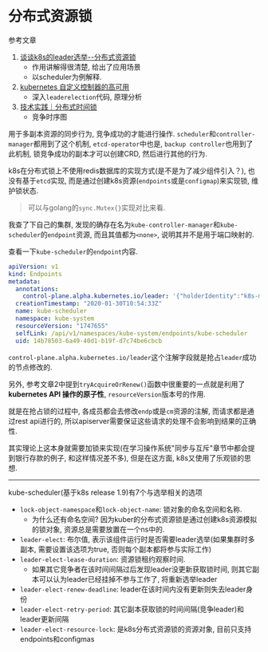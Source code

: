 # 分布式资源锁

参考文章

1. [谈谈k8s的leader选举--分布式资源锁](https://blog.csdn.net/weixin_39961559/article/details/81877056)
    - 作用讲解得很清楚, 给出了应用场景
    - 以scheduler为例解释.
2. [kubernetes 自定义控制器的高可用](http://blog.fatedier.com/2019/04/17/k8s-custom-controller-high-available/)
    - 深入`leaderelection`代码, 原理分析
3. [技术实践｜分布式时间锁](https://segmentfault.com/a/1190000042167060)
    - 竞争时序图

用于多副本资源的同步行为, 竞争成功的才能进行操作. `scheduler`和`controller-manager`都用到了这个机制, `etcd-operator`中也是, `backup controller`也用到了此机制, 锁竞争成功的副本才可以创建CRD, 然后进行其他的行为.

k8s在分布式锁上不使用redis数据库的实现方式(是不是为了减少组件引入？), 也没有基于`etcd`实现, 而是通过创建k8s资源(`endpoints`或是`configmap`)来实现锁, 维护锁状态.

> 可以与golang的`sync.Mutex{}`实现对比来看.

我查了下自己的集群, 发现的确存在名为`kube-controller-manager`和`kube-scheduler`的`endpoint`资源, 而且其值都为`<none>`, 说明其并不是用于端口映射的.

查看一下`kube-scheduler`的`endpoint`内容.

```yaml
apiVersion: v1
kind: Endpoints
metadata:
  annotations:
    control-plane.alpha.kubernetes.io/leader: '{"holderIdentity":"k8s-master-01_06dbaef6-2184-4534-ac2b-cf8f605a2de6","leaseDurationSeconds":15,"acquireTime":"2020-04-01T00:09:26Z","renewTime":"2020-04-01T04:19:50Z","leaderTransitions":95}'
  creationTimestamp: "2020-01-30T10:54:33Z"
  name: kube-scheduler
  namespace: kube-system
  resourceVersion: "1747655"
  selfLink: /api/v1/namespaces/kube-system/endpoints/kube-scheduler
  uid: 14b78503-6a49-40d1-b19f-d7c74be6cbcb
```

`control-plane.alpha.kubernetes.io/leader`这个注解字段就是抢占`leader`成功的节点修改的.

另外, 参考文章2中提到`tryAcquireOrRenew()`函数中很重要的一点就是利用了**kubernetes API 操作的原子性**, `resourceVersion`版本号的作用. 

就是在抢占锁的过程中, 各成员都会去修改`endp`或是`cm`资源的注解, 而请求都是通过rest api进行的, 所以apiserver需要保证这些请求的处理不会影响到结果的正确性.

其实理论上这本身就需要加锁来实现(在学习操作系统"同步与互斥"章节中都会提到银行存款的例子, 和这样情况差不多), 但是在这方面, k8s又使用了乐观锁的思想.

------

kube-scheduler(基于k8s release 1.9)有7个与选举相关的选项

- `lock-object-namespace`和`lock-object-name`: 锁对象的命名空间和名称.
    -  为什么还有命名空间? 因为kuber的分布式资源锁是通过创建k8s资源模拟的锁对象, 资源总是需要放置在一个ns中的.
- `leader-elect`: 布尔值, 表示该组件运行时是否需要leader选举(如果集群时多副本, 需要设置该选项为true, 否则每个副本都将参与实际工作)
- `leader-elect-lease-duration`: 资源锁租约观察时间.
    - 如果其它竞争者在该时间间隔过后发现leader没更新获取锁时间, 则其它副本可以认为leader已经挂掉不参与工作了, 将重新选举leader
- `leader-elect-renew-deadline`: leader在该时间内没有更新则失去leader身份
- `leader-elect-retry-period`: 其它副本获取锁的时间间隔(竞争leader)和leader更新间隔
- `leader-elect-resource-lock`: 是k8s分布式资源锁的资源对象, 目前只支持endpoints和configmas


